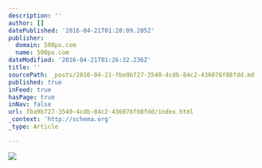 ```yaml
---
description: ''
author: []
datePublished: '2016-04-21T01:28:09.205Z'
publisher:
  domain: 500px.com
  name: 500px.com
dateModified: '2016-04-21T01:26:32.236Z'
title: ''
sourcePath: _posts/2016-04-21-fba9b727-3540-4cdb-84c2-436076f08fdd.md
published: true
inFeed: true
hasPage: true
inNav: false
url: fba9b727-3540-4cdb-84c2-436076f08fdd/index.html
_context: 'http://schema.org'
_type: Article

---
```

![](https://drscdn.500px.org/photo/48433026/m%3D900/483a76105123e67d7790caa0916cd602)